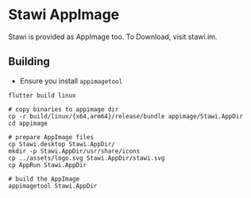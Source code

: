 # Stawi AppImage

Stawi is provided as AppImage too. To Download, visit stawi.im.

## Building

- Ensure you install `appimagetool`

```shell
flutter build linux

# copy binaries to appimage dir
cp -r build/linux/{x64,arm64}/release/bundle appimage/Stawi.AppDir
cd appimage

# prepare AppImage files
cp Stawi.desktop Stawi.AppDir/
mkdir -p Stawi.AppDir/usr/share/icons
cp ../assets/logo.svg Stawi.AppDir/stawi.svg
cp AppRun Stawi.AppDir

# build the AppImage
appimagetool Stawi.AppDir
```
